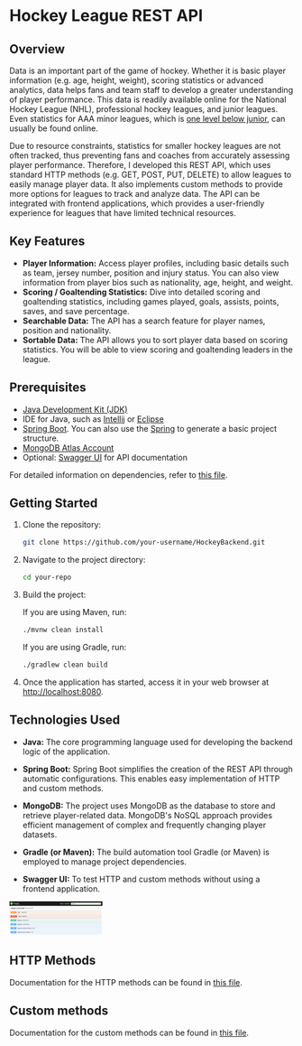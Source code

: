 # Hockey League REST API

## Overview
Data is an important part of the game of hockey. Whether it is basic player information (e.g. age, height, weight), scoring statistics or advanced analytics, data helps fans and team staff to develop a greater understanding of player performance. This data is readily available online for the National Hockey League (NHL), professional hockey leagues, and 
junior leagues</a>. Even statistics for AAA minor leagues, which is <a href="https://goaliecoaches.com/understanding-junior-hockey-path-nhl">one level below junior</a>, can usually be found online.

Due to resource constraints, statistics for smaller hockey leagues are not often tracked, thus preventing fans and coaches from accurately assessing player performance. Therefore, I developed this REST API, which uses standard HTTP methods (e.g. GET, POST, PUT, DELETE) to allow leagues to easily manage player data. It also implements custom methods to provide more options for leagues to track and analyze data. The API can be integrated with frontend applications, which provides a user-friendly experience for leagues that have limited technical resources.

## Key Features
- **Player Information:** Access player profiles, including basic details such as team, jersey number, position and injury status. You can also view information from player bios such as nationality, age, height, and weight.
- **Scoring / Goaltending Statistics:** Dive into detailed scoring and goaltending statistics, including games played, goals, assists, points, saves, and save percentage.
- **Searchable Data:** The API has a search feature for player names, position and nationality.
- **Sortable Data:** The API allows you to sort player data based on scoring statistics. You will be able to view scoring and goaltending leaders in the league.

## Prerequisites
- [Java Development Kit (JDK)](https://www.oracle.com/technetwork/java/javase/downloads/)
- IDE for Java, such as [Intellij](https://www.jetbrains.com/idea/) or [Eclipse](https://www.eclipse.org/downloads/packages/release/kepler/sr1/eclipse-ide-java-developers)
- [Spring Boot](https://docs.spring.io/spring-boot/docs/current/reference/html/getting-started.html). You can also use the [Spring](https://start.spring.io/) to generate a basic project structure.
- [MongoDB Atlas Account](https://www.mongodb.com/cloud/atlas/register)
- Optional: [Swagger UI](https://swagger.io/tools/swagger-ui/) for API documentation

For detailed information on dependencies, refer to [this file](Dependencies.md).

## Getting Started

1. Clone the repository:

    ```bash
    git clone https://github.com/your-username/HockeyBackend.git
    ```

2. Navigate to the project directory:

    ```bash
    cd your-repo
    ```

3. Build the project:

   If you are using Maven, run:

    ```bash
    ./mvnw clean install
    ```

   If you are using Gradle, run:

    ```bash
    ./gradlew clean build
    ```

4. Once the application has started, access it in your web browser at [http://localhost:8080](http://localhost:8080).

## Technologies Used

- **Java:** The core programming language used for developing the backend logic of the application.

- **Spring Boot:** Spring Boot simplifies the creation of the REST API through automatic configurations. This enables easy implementation of HTTP and custom methods.
  
- **MongoDB:** The project uses MongoDB as the database to store and retrieve player-related data. MongoDB's NoSQL approach provides efficient management of complex and frequently changing player datasets.

- **Gradle (or Maven):** The build automation tool Gradle (or Maven) is employed to manage project dependencies.

- **Swagger UI:** To test HTTP and custom methods without using a frontend application.

<img src="Swagger_Ui.png" alt="Quick Evaluation" width="165px" />

## HTTP Methods
Documentation for the HTTP methods can be found in [this file](https://github.com/Shak789/HockeyBackend/blob/master/HTTP%20Methods.md#http-methods).

## Custom methods
Documentation for the custom methods can be found in [this file](https://github.com/Shak789/HockeyBackend/blob/master/Custom%20Methods.md#http-methods).

